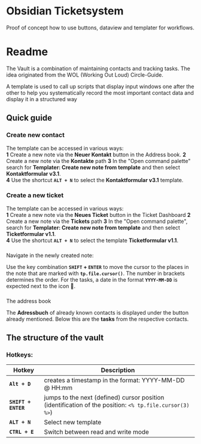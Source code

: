 # Obsidian Ticketsystem
 Proof of concept how to use buttons, dataview and templater for workflows.
 

# Readme

The Vault is a combination of maintaining contacts and tracking tasks. The idea originated from the WOL (Working Out Loud) Circle-Guide.

A template is used to call up scripts that display input windows one after the other to help you systematically record the most important contact data and display it in a structured way

## Quick guide

### Create new contact

The template can be accessed in various ways:  
**1** Create a new note via the **Neuer Kontakt** button in the Address book. 
**2** Create a new note via the **Kontakte** path
**3** In the "Open command palette" search for **Templater: Create new note from template** and then select **Kontaktformular v3.1**.  
**4** Use the shortcut **`ALT + N`**  to select the **Kontaktformular v3.1** template.

### Create a new ticket

The template can be accessed in various ways:  
**1** Create a new note via the **Neues Ticket** button in the Ticket Dashboard
**2** Create a new note via the **Tickets** path
**3** In the "Open command palette", search for **Templater: Create new note from template** and then select **Ticketformular v1.1**.  
**4** Use the shortcut **`ALT + N`** to select the template **Ticketformular v1.1**.

###

Navigate in the newly created note:

Use the key combination **`SHIFT` + `ENTER`** to move the cursor to the places in the note that are marked with **`tp.file.cursor()`**. The number in brackets determines the order. For the tasks, a date in the format **`YYYY-MM-DD`** is expected next to the icon 📅.

###

The address book

The **Adressbuch** of already known contacts is displayed under the button already mentioned. Below this are the **tasks** from the respective contacts.

## The structure of the vault

### Hotkeys:

|Hotkey|Description|
|---|---|
|**`Alt + D`**|creates a timestamp in the format: YYYY-MM-DD @ HH:mm|
|**`SHIFT + ENTER`**| jumps to the next (defined) cursor position (identification of the position: `<% tp.file.cursor(3) %>`)|
|**`ALT + N`**|Select new template|
|**`CTRL + E`**|Switch between read and write mode|
 
 
